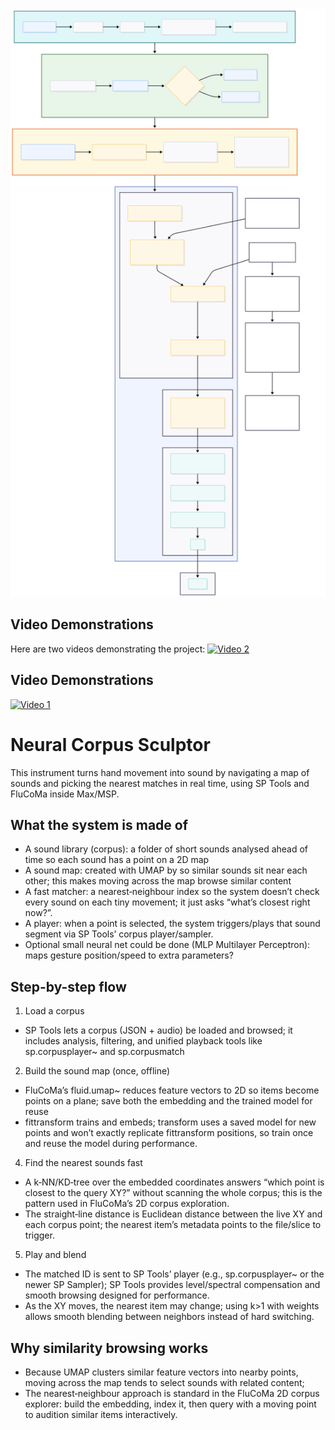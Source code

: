 <div align="center">
    <img src="Mermaid Chart - Create complex, visual diagrams with text. A smarter way of creating diagrams.-2025-08-13-160303.svg" alt="Mermaid Chart" width="2000">
</div>



## Video Demonstrations


Here are two videos demonstrating the project:
[![Video 2](https://img.youtube.com/vi/JtPypMQWIvg/maxresdefault.jpg)](https://www.youtube.com/watch?v=JtPypMQWIvg)

 ## Video Demonstrations
[![Video 1](https://img.youtube.com/vi/NQOicRW4z3Q/default.jpg)](https://www.youtube.com/watch?v=NQOicRW4z3Q)



# Neural Corpus Sculptor  

This instrument turns hand movement into sound by navigating a map of sounds and picking the nearest matches in real time, using SP Tools and FluCoMa inside Max/MSP. 

## What the system is made of
- A sound library (corpus): a folder of short sounds analysed ahead of time so each sound has a point on a 2D map
- A sound map: created with UMAP by so similar sounds sit near each other; this makes moving across the map browse similar content 
- A fast matcher: a nearest‑neighbour index so the system doesn’t check every sound on each tiny movement; it just asks “what’s closest right now?”. 
- A player: when a point is selected, the system triggers/plays that sound segment via SP Tools’ corpus player/sampler. 
- Optional small neural net could be done (MLP Multilayer Perceptron): maps gesture position/speed to extra parameters?

## Step-by-step flow
1) Load a corpus  
- SP Tools lets a corpus (JSON + audio) be loaded and browsed; it includes analysis, filtering, and unified playback tools like sp.corpusplayer~ and sp.corpusmatch  

2) Build the sound map (once, offline)  
- FluCoMa’s fluid.umap~ reduces feature vectors to 2D so items become points on a plane; save both the embedding and the trained model for reuse 
- fittransform trains and embeds; transform uses a saved model for new points and won’t exactly replicate fittransform positions, so train once and reuse the model during performance. 
 
4) Find the nearest sounds fast  
- A k‑NN/KD‑tree over the embedded coordinates answers “which point is closest to the query XY?” without scanning the whole corpus; this is the pattern used in FluCoMa’s 2D corpus exploration.
- The straight‑line distance is Euclidean distance between the live XY and each corpus point; the nearest item’s metadata points to the file/slice to trigger. 

5) Play and blend  
- The matched ID is sent to SP Tools’ player (e.g., sp.corpusplayer~ or the newer SP Sampler); SP Tools provides level/spectral compensation and smooth browsing designed for performance. 
- As the XY moves, the nearest item may change; using k>1 with weights allows smooth blending between neighbors instead of hard switching. 

 

## Why similarity browsing works
- Because UMAP clusters similar feature vectors into nearby points, moving across the map tends to select sounds with related content; 
- The nearest‑neighbour approach is standard in the FluCoMa 2D corpus explorer: build the embedding, index it, then query with a moving point to audition similar items interactively. 

 








 
